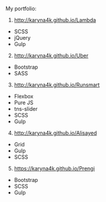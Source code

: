 My portfolio:

1. http://karyna4k.github.io/Lambda
  - SCSS
  - jQuery
  - Gulp
2. http://karyna4k.github.io/Uber 
  - Bootstrap
  - SASS
3. http://karyna4k.github.io/Runsmart 
  - Flexbox
  - Pure JS
  - tns-slider
  - SCSS
  - Gulp
4. http://karyna4k.github.io/Alisayed
  - Grid
  - Gulp
  - SCSS
5. https://karyna4k.github.io/Prengi
  - Bootstrap
  - SCSS
  - Gulp
 

